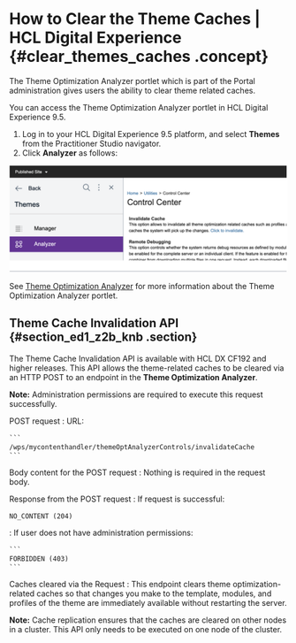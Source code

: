 # How to Clear the Theme Caches \| HCL Digital Experience {#clear_themes_caches .concept}

The Theme Optimization Analyzer portlet which is part of the Portal administration gives users the ability to clear theme related caches.

You can access the Theme Optimization Analyzer portlet in HCL Digital Experience 9.5.

1.  Log in to your HCL Digital Experience 9.5 platform, and select **Themes** from the Practitioner Studio navigator.
2.  Click **Analyzer** as follows:

![How to clear the theme caches.](../images/Clear_the_theme_caches.png)

See [Theme Optimization Analyzer](../dev-theme/themeopt_an_analyzer.md) for more information about the Theme Optimization Analyzer portlet.

## Theme Cache Invalidation API {#section_ed1_z2b_knb .section}

The Theme Cache Invalidation API is available with HCL DX CF192 and higher releases. This API allows the theme-related caches to be cleared via an HTTP POST to an endpoint in the **Theme Optimization Analyzer**.

**Note:** Administration permissions are required to execute this request successfully.

POST request
:   URL:

    ```
    /wps/mycontenthandler/themeOptAnalyzerControls/invalidateCache
    ```

Body content for the POST request
:   Nothing is required in the request body.

Response from the POST request
:   If request is successful:

```
NO_CONTENT (204)
```

:   If user does not have administration permissions:

    ```
    FORBIDDEN (403)
    ```

Caches cleared via the Request
:   This endpoint clears theme optimization-related caches so that changes you make to the template, modules, and profiles of the theme are immediately available without restarting the server.

**Note:** Cache replication ensures that the caches are cleared on other nodes in a cluster. This API only needs to be executed on one node of the cluster.

